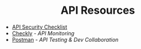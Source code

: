 <h1 align="center">API Resources</h1>

- [API Security Checklist](https://github.com/shieldfy/API-Security-Checklist)
- [Checkly](https://checklyhq.com) - *API Monitoring*
- [Postman](https://www.getpostman.com) - *API Testing & Dev Collaboration*